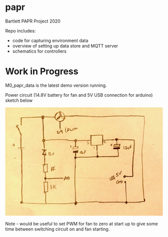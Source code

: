 # papr
Bartlett PAPR Project 2020

Repo includes:
- code for capturing environment data
- overview of setting up data store and MQTT server
- schematics for controllers

# Work in Progress

M0_papr_data is the latest demo version running. 

Power circuit (14.8V battery for fan and 5V USB connection for arduino) sketch below

![Power Circuit](zPowerCircuit.jpeg)

Note - would be useful to set PWM for fan to zero at start up to give some time between switching circuit on and fan starting.
